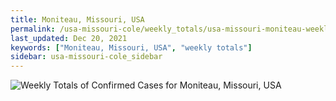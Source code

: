 ```yaml
---
title: Moniteau, Missouri, USA
permalink: /usa-missouri-cole/weekly_totals/usa-missouri-moniteau-weekly_totals.html
last_updated: Dec 20, 2021
keywords: ["Moniteau, Missouri, USA", "weekly totals"]
sidebar: usa-missouri-cole_sidebar
---
```


![Weekly Totals of Confirmed Cases for Moniteau, Missouri, USA](/covid_tracker/images/graphs/usa-missouri-moniteau-weekly_totals_graph.png)
